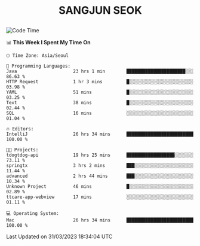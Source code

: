 <h1>
 <p align="center">
   SANGJUN SEOK
 </p>
</h1>

<!--START_SECTION:waka-->
![Code Time](http://img.shields.io/badge/Code%20Time-2%2C378%20hrs%2031%20mins-blue)

📊 **This Week I Spent My Time On** 

```text
🕑︎ Time Zone: Asia/Seoul

💬 Programming Languages: 
Java                     23 hrs 1 min        ██████████████████████░░░   86.63 % 
HTTP Request             1 hr 3 mins         █░░░░░░░░░░░░░░░░░░░░░░░░   03.98 % 
YAML                     51 mins             █░░░░░░░░░░░░░░░░░░░░░░░░   03.25 % 
Text                     38 mins             █░░░░░░░░░░░░░░░░░░░░░░░░   02.44 % 
SQL                      16 mins             ░░░░░░░░░░░░░░░░░░░░░░░░░   01.04 % 

🔥 Editors: 
IntelliJ                 26 hrs 34 mins      █████████████████████████   100.00 % 

🐱‍💻 Projects: 
tdogtdog-api             19 hrs 25 mins      ██████████████████░░░░░░░   73.11 % 
springtx                 3 hrs 2 mins        ███░░░░░░░░░░░░░░░░░░░░░░   11.44 % 
advanced                 2 hrs 44 mins       ███░░░░░░░░░░░░░░░░░░░░░░   10.34 % 
Unknown Project          46 mins             █░░░░░░░░░░░░░░░░░░░░░░░░   02.89 % 
ttcare-app-webview       17 mins             ░░░░░░░░░░░░░░░░░░░░░░░░░   01.11 % 

💻 Operating System: 
Mac                      26 hrs 34 mins      █████████████████████████   100.00 % 
```


 Last Updated on 31/03/2023 18:34:04 UTC
<!--END_SECTION:waka-->
